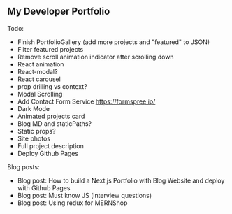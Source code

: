 ## My Developer Portfolio

Todo:

- Finish PortfolioGallery (add more projects and "featured" to JSON)
- Filter featured projects
- Remove scroll animation indicator after scrolling down
- React animation
- React-modal?
- React carousel
- prop drilling vs context?
- Modal Scrolling
- Add Contact Form Service https://formspree.io/
- Dark Mode
- Animated projects card
- Blog MD and staticPaths?
- Static props?
- Site photos
- Full project description
- Deploy Github Pages

Blog posts:

- Blog post: How to build a Next.js Portfolio with Blog Website and deploy with Github Pages
- Blog post: Must know JS (interview questions)
- Blog post: Using redux for MERNShop
